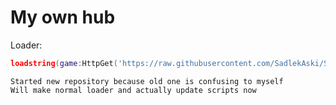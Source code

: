 # My own hub
Loader:
```lua
loadstring(game:HttpGet('https://raw.githubusercontent.com/SadlekAski/SadlekAski-s-Hub/main/Loader.lua'))()
```
```
Started new repository because old one is confusing to myself
Will make normal loader and actually update scripts now
```
